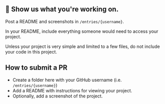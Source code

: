 ## 👀 Show us what you're working on.
Post a README and screenshots in `/entries/{username}`.

In your README, include everything someone would need to access your project.

Unless your project is very simple and limited to a few files, do not include your code in this project.

## How to submit a PR
- Create a folder here with your GitHub username (i.e. `/entries/{username}`)
- Add a README with instructions for viewing your project.
- Optionally, add a screenshot of the project.